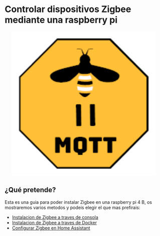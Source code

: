 # Controlar dispositivos Zigbee mediante una raspberry pi
<p align="center">
  <img width="460" src="https://github.com/Koenkk/zigbee2mqtt/blob/master/images/logo.png">
</p>

## ¿Qué pretende?

Esta es una guia para poder instalar Zigbee en una raspberry pi 4 B, os mostraremos varios metodos y podeis elegir el que mas prefirais:

* [Instalacion de Zigbee a traves de consola](zigbee_consola.md)
* [Instalacion de Zigbee a traves de Docker](zigbee_docker.md)
* [Configurar Zigbee en Home Assistant](zigbee_homeassistant.md)
